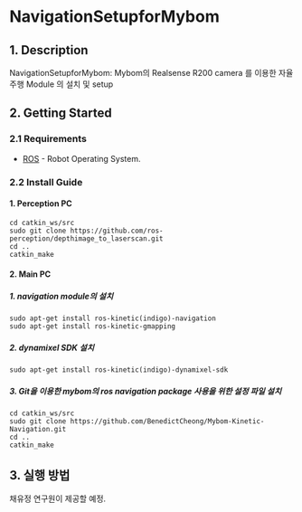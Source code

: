 NavigationSetupforMybom
===========================================================

## 1. Description

NavigationSetupforMybom: Mybom의 Realsense R200 camera 를 이용한 자율 주행 Module 의 설치 및 setup

## 2. Getting Started

### 2.1 Requirements
-	[ROS](http://wiki.ros.org/) - Robot Operating System.


### 2.2 Install Guide
#### 1. Perception PC

```
cd catkin_ws/src
sudo git clone https://github.com/ros-perception/depthimage_to_laserscan.git
cd ..
catkin_make
```
#### 2. Main PC
##### 1. navigation module의 설치
```
sudo apt-get install ros-kinetic(indigo)-navigation
sudo apt-get install ros-kinetic-gmapping
```

##### 2. dynamixel SDK 설치

```
sudo apt-get install ros-kinetic(indigo)-dynamixel-sdk
```

##### 3. Git을 이용한 mybom의 ros navigation package 사용을 위한 설정 파일 설치

```
cd catkin_ws/src
sudo git clone https://github.com/BenedictCheong/Mybom-Kinetic-Navigation.git
cd ..
catkin_make
```

## 3. 실행 방법
채유정 연구원이 제공할 예정.
